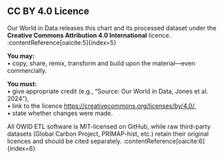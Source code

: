 ## CC BY 4.0 Licence

Our World in Data releases this chart and its processed dataset under the **Creative Commons Attribution 4.0 International** licence. :contentReference[oaicite:5]{index=5}

**You may:**  
• copy, share, remix, transform and build upon the material—even commercially.

**You must:**  
• give appropriate credit (e.g., “Source: Our World in Data, Jones et al. 2024”),  
• link to the licence <https://creativecommons.org/licenses/by/4.0/>,  
• state whether changes were made.

All OWID ETL software is MIT-licensed on GitHub, while raw third-party datasets (Global Carbon Project, PRIMAP-hist, etc.) retain their original licences and should be cited separately. :contentReference[oaicite:6]{index=6}
